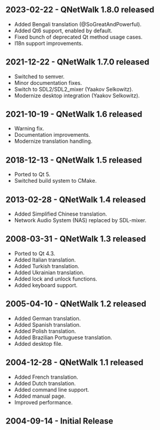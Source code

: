 ## 2023-02-22 - QNetWalk 1.8.0 released
 * Added Bengali translation (@SoGreatAndPowerful).
 * Added Qt6 support, enabled by default.
 * Fixed bunch of deprecated Qt method usage cases.
 * I18n support improvements.

## 2021-12-22 - QNetWalk 1.7.0 released
 * Switched to semver.
 * Minor documentation fixes.
 * Switch to SDL2/SDL2_mixer (Yaakov Selkowitz).
 * Modernize desktop integration (Yaakov Selkowitz).

## 2021-10-19 - QNetWalk 1.6 released
 * Warning fix.
 * Documentation improvements.
 * Modernize translation handling.

## 2018-12-13 - QNetWalk 1.5 released
 * Ported to Qt 5.
 * Switched build system to CMake.

## 2013-02-28 - QNetWalk 1.4 released
 * Added Simplified Chinese translation.
 * Network Audio System (NAS) replaced by SDL-mixer.

## 2008-03-31 - QNetWalk 1.3 released
 * Ported to Qt 4.3.
 * Added Italian translation.
 * Added Turkish translation.
 * Added Ukrainian translation.
 * Added lock and unlock functions.
 * Added keyboard support.

## 2005-04-10 - QNetWalk 1.2 released
 * Added German translation.
 * Added Spanish translation.
 * Added Polish translation.
 * Added Brazilian Portuguese translation.
 * Added desktop file.

## 2004-12-28 - QNetWalk 1.1 released
 * Added French translation.
 * Added Dutch translation.
 * Added command line support.
 * Added manual page.
 * Improved performance.

## 2004-09-14 - Initial Release
